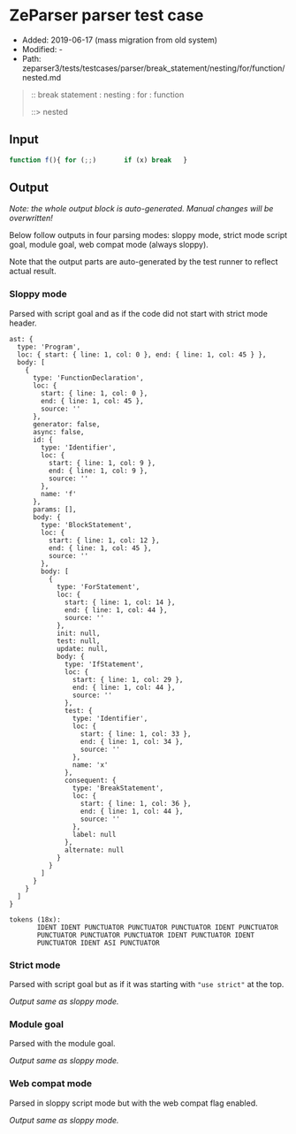 # ZeParser parser test case

- Added: 2019-06-17 (mass migration from old system)
- Modified: -
- Path: zeparser3/tests/testcases/parser/break_statement/nesting/for/function/nested.md

> :: break statement : nesting : for : function
>
> ::> nested

## Input

`````js
function f(){ for (;;)       if (x) break   }
`````

## Output

_Note: the whole output block is auto-generated. Manual changes will be overwritten!_

Below follow outputs in four parsing modes: sloppy mode, strict mode script goal, module goal, web compat mode (always sloppy).

Note that the output parts are auto-generated by the test runner to reflect actual result.

### Sloppy mode

Parsed with script goal and as if the code did not start with strict mode header.

`````
ast: {
  type: 'Program',
  loc: { start: { line: 1, col: 0 }, end: { line: 1, col: 45 } },
  body: [
    {
      type: 'FunctionDeclaration',
      loc: {
        start: { line: 1, col: 0 },
        end: { line: 1, col: 45 },
        source: ''
      },
      generator: false,
      async: false,
      id: {
        type: 'Identifier',
        loc: {
          start: { line: 1, col: 9 },
          end: { line: 1, col: 9 },
          source: ''
        },
        name: 'f'
      },
      params: [],
      body: {
        type: 'BlockStatement',
        loc: {
          start: { line: 1, col: 12 },
          end: { line: 1, col: 45 },
          source: ''
        },
        body: [
          {
            type: 'ForStatement',
            loc: {
              start: { line: 1, col: 14 },
              end: { line: 1, col: 44 },
              source: ''
            },
            init: null,
            test: null,
            update: null,
            body: {
              type: 'IfStatement',
              loc: {
                start: { line: 1, col: 29 },
                end: { line: 1, col: 44 },
                source: ''
              },
              test: {
                type: 'Identifier',
                loc: {
                  start: { line: 1, col: 33 },
                  end: { line: 1, col: 34 },
                  source: ''
                },
                name: 'x'
              },
              consequent: {
                type: 'BreakStatement',
                loc: {
                  start: { line: 1, col: 36 },
                  end: { line: 1, col: 44 },
                  source: ''
                },
                label: null
              },
              alternate: null
            }
          }
        ]
      }
    }
  ]
}

tokens (18x):
       IDENT IDENT PUNCTUATOR PUNCTUATOR PUNCTUATOR IDENT PUNCTUATOR
       PUNCTUATOR PUNCTUATOR PUNCTUATOR IDENT PUNCTUATOR IDENT
       PUNCTUATOR IDENT ASI PUNCTUATOR
`````

### Strict mode

Parsed with script goal but as if it was starting with `"use strict"` at the top.

_Output same as sloppy mode._

### Module goal

Parsed with the module goal.

_Output same as sloppy mode._

### Web compat mode

Parsed in sloppy script mode but with the web compat flag enabled.

_Output same as sloppy mode._
